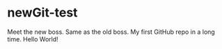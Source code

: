 # newGit-test
Meet the new boss. Same as the old boss.
My first GitHub repo in a long time.
Hello World!